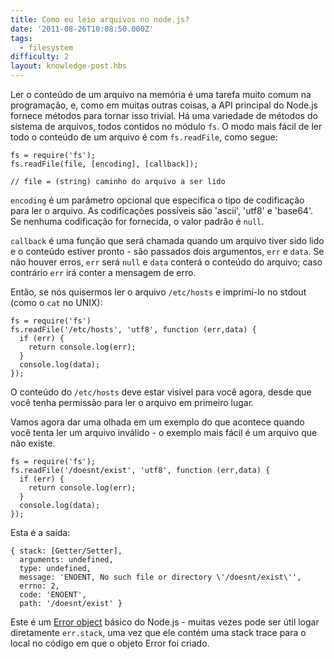 ```yaml
---
title: Como eu leio arquivos no node.js?
date: '2011-08-26T10:08:50.000Z'
tags:
  - filesystem
difficulty: 2
layout: knowledge-post.hbs
---
```


Ler o conteúdo de um arquivo na memória é uma tarefa muito comum na programação, e, como em muitas outras coisas, a API principal do Node.js fornece métodos para tornar isso trivial. Há uma variedade de métodos do sistema de arquivos, todos contidos no módulo `fs`.  O modo mais fácil de ler todo o conteúdo de um arquivo é com `fs.readFile`, como segue:

    fs = require('fs');
    fs.readFile(file, [encoding], [callback]);

    // file = (string) caminho do arquivo a ser lido 

`encoding` é um parâmetro opcional que especifica o tipo de codificação para ler o arquivo. As codificações possíveis são 'ascii', 'utf8' e 'base64'. Se nenhuma codificação for fornecida, o valor padrão é `null`.

`callback` é uma função que será chamada quando um arquivo tiver sido lido e o conteúdo estiver pronto - são passados dois argumentos, `err` e `data`.  Se não houver erros, `err` será `null` e `data` conterá o conteúdo do arquivo; caso contrário `err` irá conter a mensagem de erro.

Então, se nós quisermos ler o arquivo `/etc/hosts` e imprimí-lo no stdout (como o `cat` no UNIX):

    fs = require('fs')
    fs.readFile('/etc/hosts', 'utf8', function (err,data) {
      if (err) {
        return console.log(err);
      }
      console.log(data);
    });

O conteúdo do `/etc/hosts` deve estar visível para você agora, desde que você tenha permissão para ler o arquivo em primeiro lugar.

Vamos agora dar uma olhada em um exemplo do que acontece quando você tenta ler um arquivo inválido - o exemplo mais fácil é um arquivo que não existe.

    fs = require('fs');
    fs.readFile('/doesnt/exist', 'utf8', function (err,data) {
      if (err) {
        return console.log(err);
      }
      console.log(data);
    });

Esta é a saída:

    { stack: [Getter/Setter],
      arguments: undefined,
      type: undefined,
      message: 'ENOENT, No such file or directory \'/doesnt/exist\'',
      errno: 2,
      code: 'ENOENT',
      path: '/doesnt/exist' }

Este é um [Error object](/what-is-the-error-object) básico do Node.js - muitas vezes pode ser útil logar diretamente `err.stack`, uma vez que ele contém uma stack trace para o local no código em que o objeto Error foi criado.
